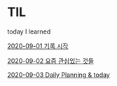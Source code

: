 # TIL
today I learned

[2020-09-01 기록 시작](2020-09/01.md) 

[2020-09-02 요즘 관심있는 것들](2020-09/02.md)

[2020-09-03 Daily Planning & today](2020-09/03.md)
